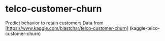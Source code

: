 # telco-customer-churn
Predict behavior to retain customers
Data from [https://www.kaggle.com/blastchar/telco-customer-churn] (kaggle-telco-customer-churn)
